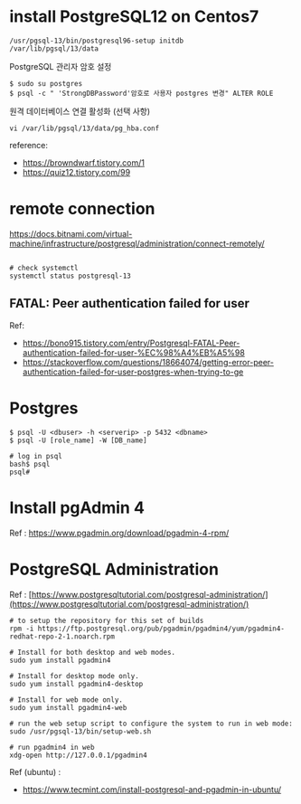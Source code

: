 # install PostgreSQL12 on Centos7
```
/usr/pgsql-13/bin/postgresql96-setup initdb
/var/lib/pgsql/13/data
```

PostgreSQL 관리자 암호 설정
```
$ sudo su postgres
$ psql -c " 'StrongDBPassword'암호로 사용자 postgres 변경" ALTER ROLE
```



원격 데이터베이스 연결 활성화 (선택 사항)
```
vi /var/lib/pgsql/13/data/pg_hba.conf
```
reference: 
- https://browndwarf.tistory.com/1
- https://quiz12.tistory.com/99


# remote connection
https://docs.bitnami.com/virtual-machine/infrastructure/postgresql/administration/connect-remotely/
```
```

```
# check systemctl
systemctl status postgresql-13
```

## FATAL: Peer authentication failed for user
Ref:
- https://bono915.tistory.com/entry/Postgresql-FATAL-Peer-authentication-failed-for-user-%EC%98%A4%EB%A5%98
- https://stackoverflow.com/questions/18664074/getting-error-peer-authentication-failed-for-user-postgres-when-trying-to-ge

# Postgres
```
$ psql -U <dbuser> -h <serverip> -p 5432 <dbname> 
$ psql -U [role_name] -W [DB_name]
```

```
# log in psql
bash$ psql
psql#
```


# Install pgAdmin 4
Ref : https://www.pgadmin.org/download/pgadmin-4-rpm/

# PostgreSQL Administration
Ref : [https://www.postgresqltutorial.com/postgresql-administration/](https://www.postgresqltutorial.com/postgresql-administration/)

```
# to setup the repository for this set of builds 
rpm -i https://ftp.postgresql.org/pub/pgadmin/pgadmin4/yum/pgadmin4-redhat-repo-2-1.noarch.rpm

# Install for both desktop and web modes.
sudo yum install pgadmin4

# Install for desktop mode only.
sudo yum install pgadmin4-desktop

# Install for web mode only.
sudo yum install pgadmin4-web

# run the web setup script to configure the system to run in web mode:
sudo /usr/pgsql-13/bin/setup-web.sh

# run pgadmin4 in web
xdg-open http://127.0.0.1/pgadmin4
```

Ref (ubuntu) : 
- https://www.tecmint.com/install-postgresql-and-pgadmin-in-ubuntu/
